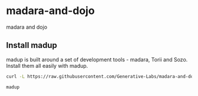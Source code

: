 # madara-and-dojo
madara and dojo

## Install madup

madup is built around a set of development tools - madara, Torii and Sozo. Install them all easily with madup.

```bash
curl -L https://raw.githubusercontent.com/Generative-Labs/madara-and-dojo/main/madup/install | bash

madup
```

